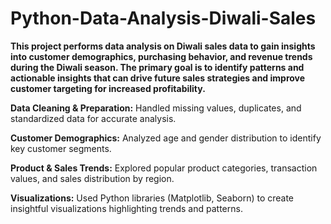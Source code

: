 # Python-Data-Analysis-Diwali-Sales
**This project performs data analysis on Diwali sales data to gain insights into customer demographics, purchasing behavior, and revenue trends during the Diwali season. The primary goal is to identify patterns and actionable insights that can drive future sales strategies and improve customer targeting for increased profitability.**

**Data Cleaning & Preparation:** Handled missing values, duplicates, and standardized data for accurate analysis.

**Customer Demographics:** Analyzed age and gender distribution to identify key customer segments.

**Product & Sales Trends:** Explored popular product categories, transaction values, and sales distribution by region.

**Visualizations:** Used Python libraries (Matplotlib, Seaborn) to create insightful visualizations highlighting trends and patterns.
